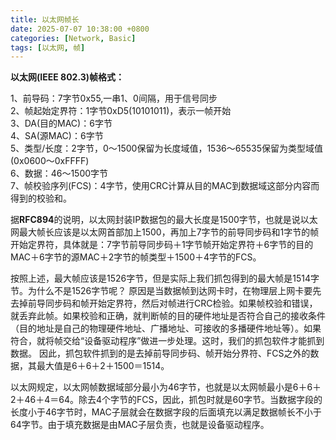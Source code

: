 ```yaml
---
title: 以太网帧长
date: 2025-07-07 10:38:00 +0800
categories: [Network, Basic]
tags: [以太网, 帧]
---
```


**以太网(IEEE 802.3)帧格式：**

1、前导码：7字节0x55,一串1、0间隔，用于信号同步<br>
2、帧起始定界符：1字节0xD5(10101011)，表示一帧开始<br>
3、DA(目的MAC)：6字节<br>
4、SA(源MAC)：6字节<br>
5、类型/长度：2字节，0～1500保留为长度域值，1536～65535保留为类型域值(0x0600～0xFFFF)<br>
6、数据：46～1500字节<br>
7、帧校验序列(FCS)：4字节，使用CRC计算从目的MAC到数据域这部分内容而得到的校验和。

据**RFC894**的说明，以太网封装IP数据包的最大长度是1500字节，也就是说以太网最大帧长应该是以太网首部加上1500，再加上7字节的前导同步码和1字节的帧开始定界符，具体就是：7字节前导同步码＋1字节帧开始定界符＋6字节的目的MAC＋6字节的源MAC＋2字节的帧类型＋1500＋4字节的FCS。

按照上述，最大帧应该是1526字节，但是实际上我们抓包得到的最大帧是1514字节。为什么不是1526字节呢？ 原因是当数据帧到达网卡时，在物理层上网卡要先去掉前导同步码和帧开始定界符，然后对帧进行CRC检验。如果帧校验和错误，就丢弃此帧。如果校验和正确，就判断帧的目的硬件地址是否符合自己的接收条件（目的地址是自己的物理硬件地址、广播地址、可接收的多播硬件地址等）。如果符合，就将帧交给“设备驱动程序”做进一步处理。这时，我们的抓包软件才能抓到数据。 因此，抓包软件抓到的是去掉前导同步码、帧开始分界符、FCS之外的数据，其最大值是6＋6＋2＋1500＝1514。

以太网规定，以太网帧数据域部分最小为46字节，也就是以太网帧最小是6＋6＋2＋46＋4＝64。除去4个字节的FCS，因此，抓包时就是60字节。当数据字段的长度小于46字节时，MAC子层就会在数据字段的后面填充以满足数据帧长不小于64字节。由于填充数据是由MAC子层负责，也就是设备驱动程序。
